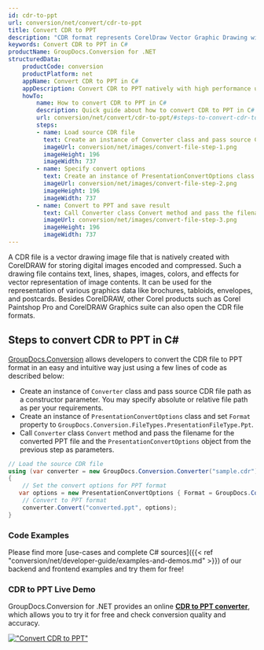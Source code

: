 ```yaml
---
id: cdr-to-ppt
url: conversion/net/convert/cdr-to-ppt
title: Convert CDR to PPT
description: "CDR format represents CorelDraw Vector Graphic Drawing with .cdr extension. Learn how to convert CDR to PPT file programmatically in C# language using GroupDocs.Conversion for .NET library."
keywords: Convert CDR to PPT in C#
productName: GroupDocs.Conversion for .NET
structuredData:
    productCode: conversion
    productPlatform: net
    appName: Convert CDR to PPT in C#
    appDescription: Convert CDR to PPT natively with high performance using C# language and server side GroupDocs.Conversion for .NET APIs, without the use of any software like Microsoft or Open Office.
    howTo:
        name: How to convert CDR to PPT in C# 
        description: Quick guide about how to convert CDR to PPT in C# with high performance and accuracy.
        url: conversion/net/convert/cdr-to-ppt/#steps-to-convert-cdr-to-ppt-in-c
        steps:
        - name: Load source CDR file 
          text: Create an instance of Converter class and pass source CDR file path as a constructor parameter. You may specify absolute or relative file path as per your requirements. 
          imageUrl: conversion/net/images/convert-file-step-1.png
          imageHeight: 196
          imageWidth: 737
        - name: Specify convert options 
          text: Create an instance of PresentationConvertOptions class.
          imageUrl: conversion/net/images/convert-file-step-2.png
          imageHeight: 196
          imageWidth: 737
        - name: Convert to PPT and save result 
          text: Call Converter class Convert method and pass the filename for the converted HTML file and the PresentationConvertOptions object from the previous step as parameters.
          imageUrl: conversion/net/images/convert-file-step-3.png
          imageHeight: 196
          imageWidth: 737
---
```


A CDR file is a vector drawing image file that is natively created with CorelDRAW for storing digital images encoded and compressed. Such a drawing file contains text, lines, shapes, images, colors, and effects for vector representation of image contents. It can be used for the representation of various graphics data like brochures, tabloids, envelopes, and postcards. Besides CorelDRAW, other Corel products such as Corel Paintshop Pro and CorelDRAW Graphics suite can also open the CDR file formats.

## Steps to convert CDR to PPT in C#

[GroupDocs.Conversion](https://products.groupdocs.com/conversion/net) allows developers to convert the CDR file to PPT format in an easy and intuitive way just using a few lines of code as described below:

* Create an instance of `Converter` class and pass source CDR file path as a constructor parameter. You may specify absolute or relative file path as per your requirements. 
* Create an instance of `PresentationConvertOptions` class and set `Format` property to `GroupDocs.Conversion.FileTypes.PresentationFileType.Ppt`.
* Call `Converter` class `Convert` method and pass the filename for the converted PPT file and the `PresentationConvertOptions` object from the previous step as parameters.

```csharp
// Load the source CDR file
using (var converter = new GroupDocs.Conversion.Converter("sample.cdr"))
{
    // Set the convert options for PPT format
   var options = new PresentationConvertOptions { Format = GroupDocs.Conversion.FileTypes.PresentationFileType.Ppt };
    // Convert to PPT format
    converter.Convert("converted.ppt", options);
}
```

### Code Examples

Please find more [use-cases and complete C# sources]({{< ref "conversion/net/developer-guide/examples-and-demos.md" >}}) of our backend and frontend examples and try them for free!

### CDR to PPT Live Demo

GroupDocs.Conversion for .NET provides an online [**CDR to PPT converter**](https://products.groupdocs.app/conversion/cdr-to-ppt), which allows you to try it for free and check conversion quality and accuracy.

[!["Convert CDR to PPT"](conversion/net/images/convert-to-ppt/convert-cdr-to-ppt.png)](https://products.groupdocs.app/conversion/cdr-to-ppt)
